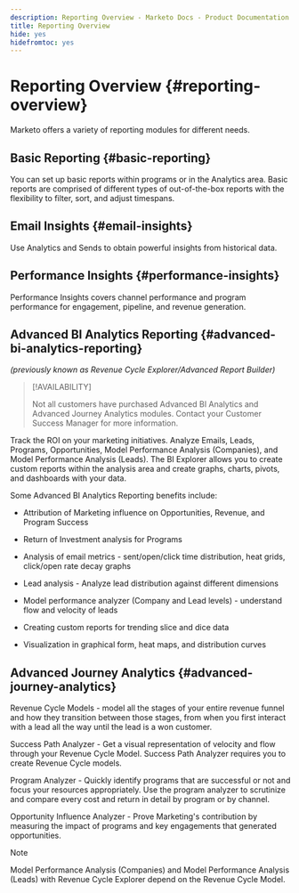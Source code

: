 ```yaml
---
description: Reporting Overview - Marketo Docs - Product Documentation
title: Reporting Overview
hide: yes
hidefromtoc: yes
---
```


# Reporting Overview {#reporting-overview}

Marketo offers a variety of reporting modules for different needs. 

## Basic Reporting {#basic-reporting}

You can set up basic reports within programs or in the Analytics area. Basic reports are comprised of different types of out-of-the-box reports with the flexibility to filter, sort, and adjust timespans. 

## Email Insights {#email-insights}

Use Analytics and Sends to obtain powerful insights from historical data.

## Performance Insights {#performance-insights}

Performance Insights covers channel performance and program performance for engagement, pipeline, and revenue generation.

## Advanced BI Analytics Reporting {#advanced-bi-analytics-reporting}

_(previously known as Revenue Cycle Explorer/Advanced Report Builder)_

>[!AVAILABILITY]
>
>Not all customers have purchased Advanced BI Analytics and Advanced Journey Analytics modules. Contact your Customer Success Manager for more information.

Track the ROI on your marketing initiatives. Analyze Emails, Leads, Programs, Opportunities, Model Performance Analysis (Companies), and Model Performance Analysis (Leads). The BI Explorer allows you to create custom reports within the analysis area and create graphs, charts, pivots, and dashboards with your data.

Some Advanced BI Analytics Reporting benefits include:

* Attribution of Marketing influence on Opportunities, Revenue, and Program Success

* Return of Investment analysis for Programs

* Analysis of email metrics - sent/open/click time distribution, heat grids, click/open rate decay graphs

* Lead analysis - Analyze lead distribution against different dimensions

* Model performance analyzer (Company and Lead levels) - understand flow and velocity of leads

* Creating custom reports for trending slice and dice data

* Visualization in graphical form, heat maps, and distribution curves 

## Advanced Journey Analytics {#advanced-journey-analytics}

Revenue Cycle Models - model all the stages of your entire revenue funnel and how they transition between those stages, from when you first interact with a lead all the way until the lead is a won customer.

Success Path Analyzer - Get a visual representation of velocity and flow through your Revenue Cycle Model. Success Path Analyzer requires you to create Revenue Cycle models.  

Program Analyzer - Quickly identify programs that are successful or not and focus your resources appropriately. Use the program analyzer to scrutinize and compare every cost and return in detail by program or by channel.

Opportunity Influence Analyzer - Prove Marketing's contribution by measuring the impact of programs and key engagements that generated opportunities.

>[!NOTE]
>
>Model Performance Analysis (Companies) and Model Performance Analysis (Leads) with Revenue Cycle Explorer depend on the Revenue Cycle Model.  

 
 


